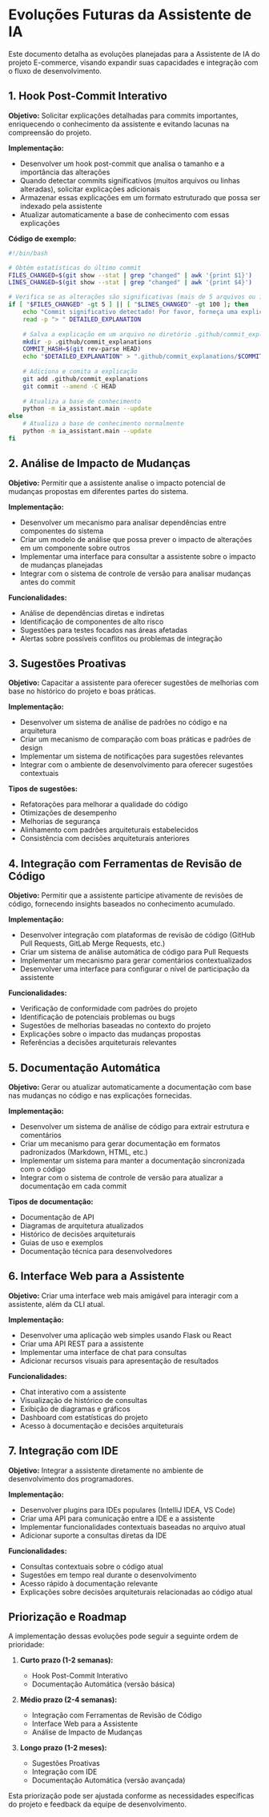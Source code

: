 # Evoluções Futuras da Assistente de IA

Este documento detalha as evoluções planejadas para a Assistente de IA do projeto E-commerce, visando expandir suas capacidades e integração com o fluxo de desenvolvimento.

## 1. Hook Post-Commit Interativo

**Objetivo:** Solicitar explicações detalhadas para commits importantes, enriquecendo o conhecimento da assistente e evitando lacunas na compreensão do projeto.

**Implementação:**
- Desenvolver um hook post-commit que analisa o tamanho e a importância das alterações
- Quando detectar commits significativos (muitos arquivos ou linhas alteradas), solicitar explicações adicionais
- Armazenar essas explicações em um formato estruturado que possa ser indexado pela assistente
- Atualizar automaticamente a base de conhecimento com essas explicações

**Código de exemplo:**
```bash
#!/bin/bash

# Obtém estatísticas do último commit
FILES_CHANGED=$(git show --stat | grep "changed" | awk '{print $1}')
LINES_CHANGED=$(git show --stat | grep "changed" | awk '{print $4}')

# Verifica se as alterações são significativas (mais de 5 arquivos ou 100 linhas)
if [ "$FILES_CHANGED" -gt 5 ] || [ "$LINES_CHANGED" -gt 100 ]; then
    echo "Commit significativo detectado! Por favor, forneça uma explicação detalhada:"
    read -p "> " DETAILED_EXPLANATION
    
    # Salva a explicação em um arquivo no diretório .github/commit_explanations
    mkdir -p .github/commit_explanations
    COMMIT_HASH=$(git rev-parse HEAD)
    echo "$DETAILED_EXPLANATION" > ".github/commit_explanations/$COMMIT_HASH.md"
    
    # Adiciona e comita a explicação
    git add .github/commit_explanations
    git commit --amend -C HEAD
    
    # Atualiza a base de conhecimento
    python -m ia_assistant.main --update
else
    # Atualiza a base de conhecimento normalmente
    python -m ia_assistant.main --update
fi
```

## 2. Análise de Impacto de Mudanças

**Objetivo:** Permitir que a assistente analise o impacto potencial de mudanças propostas em diferentes partes do sistema.

**Implementação:**
- Desenvolver um mecanismo para analisar dependências entre componentes do sistema
- Criar um modelo de análise que possa prever o impacto de alterações em um componente sobre outros
- Implementar uma interface para consultar a assistente sobre o impacto de mudanças planejadas
- Integrar com o sistema de controle de versão para analisar mudanças antes do commit

**Funcionalidades:**
- Análise de dependências diretas e indiretas
- Identificação de componentes de alto risco
- Sugestões para testes focados nas áreas afetadas
- Alertas sobre possíveis conflitos ou problemas de integração

## 3. Sugestões Proativas

**Objetivo:** Capacitar a assistente para oferecer sugestões de melhorias com base no histórico do projeto e boas práticas.

**Implementação:**
- Desenvolver um sistema de análise de padrões no código e na arquitetura
- Criar um mecanismo de comparação com boas práticas e padrões de design
- Implementar um sistema de notificações para sugestões relevantes
- Integrar com o ambiente de desenvolvimento para oferecer sugestões contextuais

**Tipos de sugestões:**
- Refatorações para melhorar a qualidade do código
- Otimizações de desempenho
- Melhorias de segurança
- Alinhamento com padrões arquiteturais estabelecidos
- Consistência com decisões arquiteturais anteriores

## 4. Integração com Ferramentas de Revisão de Código

**Objetivo:** Permitir que a assistente participe ativamente de revisões de código, fornecendo insights baseados no conhecimento acumulado.

**Implementação:**
- Desenvolver integração com plataformas de revisão de código (GitHub Pull Requests, GitLab Merge Requests, etc.)
- Criar um sistema de análise automática de código para Pull Requests
- Implementar um mecanismo para gerar comentários contextualizados
- Desenvolver uma interface para configurar o nível de participação da assistente

**Funcionalidades:**
- Verificação de conformidade com padrões do projeto
- Identificação de potenciais problemas ou bugs
- Sugestões de melhorias baseadas no contexto do projeto
- Explicações sobre o impacto das mudanças propostas
- Referências a decisões arquiteturais relevantes

## 5. Documentação Automática

**Objetivo:** Gerar ou atualizar automaticamente a documentação com base nas mudanças no código e nas explicações fornecidas.

**Implementação:**
- Desenvolver um sistema de análise de código para extrair estrutura e comentários
- Criar um mecanismo para gerar documentação em formatos padronizados (Markdown, HTML, etc.)
- Implementar um sistema para manter a documentação sincronizada com o código
- Integrar com o sistema de controle de versão para atualizar a documentação em cada commit

**Tipos de documentação:**
- Documentação de API
- Diagramas de arquitetura atualizados
- Histórico de decisões arquiteturais
- Guias de uso e exemplos
- Documentação técnica para desenvolvedores

## 6. Interface Web para a Assistente

**Objetivo:** Criar uma interface web mais amigável para interagir com a assistente, além da CLI atual.

**Implementação:**
- Desenvolver uma aplicação web simples usando Flask ou React
- Criar uma API REST para a assistente
- Implementar uma interface de chat para consultas
- Adicionar recursos visuais para apresentação de resultados

**Funcionalidades:**
- Chat interativo com a assistente
- Visualização de histórico de consultas
- Exibição de diagramas e gráficos
- Dashboard com estatísticas do projeto
- Acesso à documentação e decisões arquiteturais

## 7. Integração com IDE

**Objetivo:** Integrar a assistente diretamente no ambiente de desenvolvimento dos programadores.

**Implementação:**
- Desenvolver plugins para IDEs populares (IntelliJ IDEA, VS Code)
- Criar uma API para comunicação entre a IDE e a assistente
- Implementar funcionalidades contextuais baseadas no arquivo atual
- Adicionar suporte a consultas diretas da IDE

**Funcionalidades:**
- Consultas contextuais sobre o código atual
- Sugestões em tempo real durante o desenvolvimento
- Acesso rápido à documentação relevante
- Explicações sobre decisões arquiteturais relacionadas ao código atual

## Priorização e Roadmap

A implementação dessas evoluções pode seguir a seguinte ordem de prioridade:

1. **Curto prazo (1-2 semanas):**
   - Hook Post-Commit Interativo
   - Documentação Automática (versão básica)

2. **Médio prazo (2-4 semanas):**
   - Integração com Ferramentas de Revisão de Código
   - Interface Web para a Assistente
   - Análise de Impacto de Mudanças

3. **Longo prazo (1-2 meses):**
   - Sugestões Proativas
   - Integração com IDE
   - Documentação Automática (versão avançada)

Esta priorização pode ser ajustada conforme as necessidades específicas do projeto e feedback da equipe de desenvolvimento.
